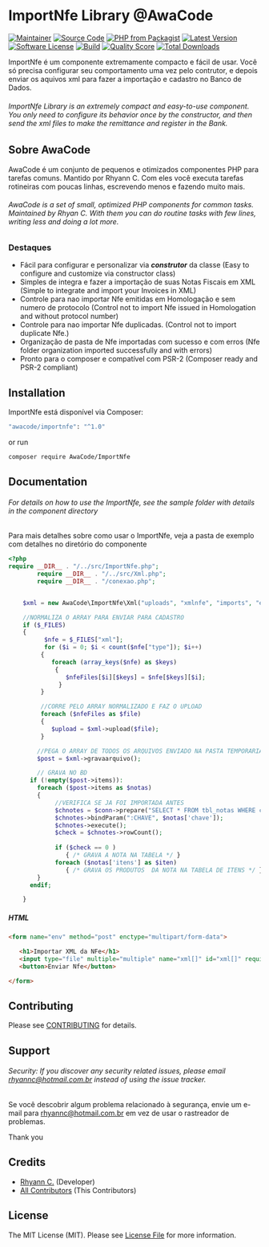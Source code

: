 # ImportNfe Library @AwaCode

[![Maintainer](http://img.shields.io/badge/maintainer-@rhyannc_-blue.svg?style=flat-square)](https://twitter.com/rhyannc_)
[![Source Code](http://img.shields.io/badge/source-AwaCode/ImportNfe-blue.svg?style=flat-square)](https://github.com/rhyannc/ImportNfe)
[![PHP from Packagist](https://img.shields.io/packagist/php-v/AwaCode/ImportNfe.svg?style=flat-square)](https://packagist.org/packages/AwaCode/ImportNfe)
[![Latest Version](https://img.shields.io/github/release/rhyannc/ImportNfe.svg?style=flat-square)](https://github.com/rhyannc/ImportNfe/releases)
[![Software License](https://img.shields.io/badge/license-MIT-brightgreen.svg?style=flat-square)](LICENSE)
[![Build](https://img.shields.io/scrutinizer/build/g/rhyannc/ImportNfe.svg?style=flat-square)](https://scrutinizer-ci.com/g/rhyannc/ImportNfe)
[![Quality Score](https://img.shields.io/scrutinizer/g/rhyannc/ImportNfe.svg?style=flat-square)](https://scrutinizer-ci.com/g/rhyannc/ImportNfe)
[![Total Downloads](https://img.shields.io/packagist/dt/AwaCode/ImportNfe.svg?style=flat-square)](https://packagist.org/packages/awacode/importnfe)


ImportNfe é um componente extremamente compacto e fácil de usar. Você só precisa configurar seu comportamento uma vez pelo contrutor, e depois enviar os aquivos xml para fazer a importação e cadastro no Banco de Dados.

###### ImportNfe Library is an extremely compact and easy-to-use component. You only need to configure its behavior once by the constructor, and then send the xml files to make the remittance and register in the Bank.


## Sobre AwaCode

AwaCode é um conjunto de pequenos e otimizados componentes PHP para tarefas comuns. Mantido por Rhyann C. Com eles você executa tarefas rotineiras com poucas linhas, escrevendo menos e fazendo muito mais.

###### AwaCode is a set of small, optimized PHP components for common tasks. Maintained by Rhyan C. With them you can do routine tasks with few lines, writing less and doing a lot more.


### Destaques


- Fácil para configurar e personalizar via ***construtor*** da classe (Easy to configure and customize via constructor class)
- Simples de integra e fazer a importação de suas Notas Fiscais em XML (Simple to integrate and import your Invoices in XML)
- Controle para nao importar Nfe emitidas em Homologação e sem numero de protocolo (Control not to import Nfe issued in Homologation and without protocol number)
- Controle para nao importar Nfe duplicadas. (Control not to import duplicate Nfe.)
- Organização de pasta de Nfe importadas com sucesso e com erros (Nfe folder organization imported successfully and with errors)
- Pronto para o composer e compatível com PSR-2 (Composer ready and PSR-2 compliant) 

## Installation

ImportNfe está disponível via Composer:

```bash
"awacode/importnfe": "^1.0"
```

or run

```bash
composer require AwaCode/ImportNfe
```

## Documentation

###### For details on how to use the ImportNfe, see the sample folder with details in the component directory

Para mais detalhes sobre como usar o ImportNfe, veja a pasta de exemplo com detalhes no diretório do componente

```php
<?php
require __DIR__ . "/../src/ImportNfe.php";
        require __DIR__ . "/../src/Xml.php";
        require __DIR__ . "/conexao.php";


    $xml = new AwaCode\ImportNfe\Xml("uploads", "xmlnfe", "imports", "error", false); //("importados", "xmlnfe");

    //NORMALIZA O ARRAY PARA ENVIAR PARA CADASTRO
    if ($_FILES)
    {
          $nfe = $_FILES["xml"];
          for ($i = 0; $i < count($nfe["type"]); $i++)
         {
            foreach (array_keys($nfe) as $keys)
             {
                $nfeFiles[$i][$keys] = $nfe[$keys][$i];
              }
         }

         //CORRE PELO ARRAY NORMALIZADO E FAZ O UPLOAD
         foreach ($nfeFiles as $file)
         {
            $upload = $xml->upload($file);
         }

        //PEGA O ARRAY DE TODOS OS ARQUIVOS ENVIADO NA PASTA TEMPORARIA
        $post = $xml->gravaarquivo();

        // GRAVA NO BD
      if (!empty($post->items)):
        foreach ($post->items as $notas)
        {
             //VERIFICA SE JA FOI IMPORTADA ANTES
             $chnotes = $conn->prepare("SELECT * FROM tbl_notas WHERE chave = :CHAVE");
             $chnotes->bindParam(":CHAVE", $notas['chave']);
             $chnotes->execute();
             $check = $chnotes->rowCount();
        
             if ($check == 0 )
                { /* GRAVA A NOTA NA TABELA */ }
             foreach ($notas['itens'] as $iten)
                { /* GRAVA OS PRODUTOS  DA NOTA NA TABELA DE ITENS */ }
        }      
      endif;

    }
```

##### HTML

````html
<form name="env" method="post" enctype="multipart/form-data">

   <h1>Importar XML da NFe</h1>
   <input type="file" multiple="multiple" name="xml[]" id="xml[]" required/>
   <button>Enviar Nfe</button>

</form>
````

## Contributing

Please see [CONTRIBUTING](https://github.com/rhyannc/ImportNfe/blob/master/CONTRIBUTING.md) for details.

## Support

###### Security: If you discover any security related issues, please email rhyannc@hotmail.com.br instead of using the issue tracker.

Se você descobrir algum problema relacionado à segurança, envie um e-mail para rhyannc@hotmail.com.br em vez de usar o rastreador de problemas.

Thank you

## Credits

- [Rhyann C.](https://github.com/rhyannc) (Developer)
- [All Contributors](https://github.com/rhyannc/ImportNfe/contributors) (This Contributors)

## License

The MIT License (MIT). Please see [License File](https://github.com/rhyannc/ImportNfe/blob/master/LICENSE) for more information.
